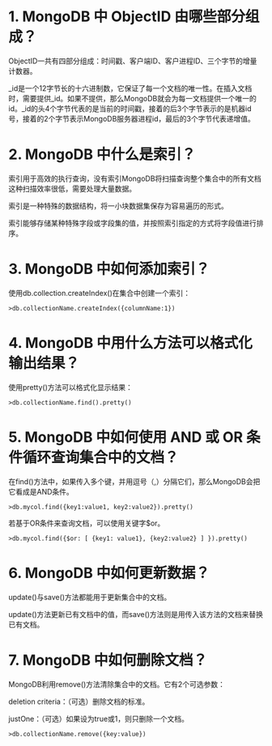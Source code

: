 # 1. MongoDB 中 ObjectID 由哪些部分组成？
ObjectID一共有四部分组成：时间戳、客户端ID、客户进程ID、三个字节的增量计数器。

_id是一个12字节长的十六进制数，它保证了每一个文档的唯一性。在插入文档时，需要提供_id。如果不提供，那么MongoDB就会为每一文档提供一个唯一的id。_id的头4个字节代表的是当前的时间戳，接着的后3个字节表示的是机器id号，接着的2个字节表示MongoDB服务器进程id，最后的3个字节代表递增值。

# 2. MongoDB 中什么是索引？
索引用于高效的执行查询，没有索引MongoDB将扫描查询整个集合中的所有文档这种扫描效率很低，需要处理大量数据。

索引是一种特殊的数据结构，将一小块数据集保存为容易遍历的形式。

索引能够存储某种特殊字段或字段集的值，并按照索引指定的方式将字段值进行排序。

# 3. MongoDB 中如何添加索引？
使用db.collection.createIndex()在集合中创建一个索引：

```shell
>db.collectionName.createIndex({columnName:1})
```
# 4. MongoDB 中用什么方法可以格式化输出结果？
使用pretty()方法可以格式化显示结果：

```shell
>db.collectionName.find().pretty()
```
# 5. MongoDB 中如何使用 AND 或 OR 条件循环查询集合中的文档？
在find()方法中，如果传入多个键，并用逗号（,）分隔它们，那么MongoDB会把它看成是AND条件。

```shell
>db.mycol.find({key1:value1, key2:value2}).pretty()
```
若基于OR条件来查询文档，可以使用关键字$or。

```shell
>db.mycol.find({$or: [ {key1: value1}, {key2:value2} ] }).pretty()
```
# 6. MongoDB 中如何更新数据？
update()与save()方法都能用于更新集合中的文档。

update()方法更新已有文档中的值，而save()方法则是用传入该方法的文档来替换已有文档。

# 7. MongoDB 中如何删除文档？
MongoDB利用remove()方法清除集合中的文档。它有2个可选参数：

deletion criteria：（可选）删除文档的标准。

justOne：（可选）如果设为true或1，则只删除一个文档。

```shell
>db.collectionName.remove({key:value})
```
